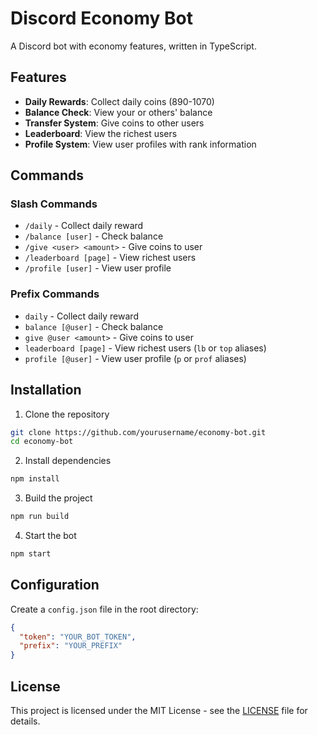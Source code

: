 # Discord Economy Bot

A Discord bot with economy features, written in TypeScript.

## Features

- **Daily Rewards**: Collect daily coins (890-1070)
- **Balance Check**: View your or others' balance
- **Transfer System**: Give coins to other users
- **Leaderboard**: View the richest users
- **Profile System**: View user profiles with rank information

## Commands

### Slash Commands
- `/daily` - Collect daily reward
- `/balance [user]` - Check balance
- `/give <user> <amount>` - Give coins to user
- `/leaderboard [page]` - View richest users
- `/profile [user]` - View user profile

### Prefix Commands
- `daily` - Collect daily reward
- `balance [@user]` - Check balance
- `give @user <amount>` - Give coins to user
- `leaderboard [page]` - View richest users (`lb` or `top` aliases)
- `profile [@user]` - View user profile (`p` or `prof` aliases)

## Installation

1. Clone the repository
```bash
git clone https://github.com/yourusername/economy-bot.git
cd economy-bot
```

2. Install dependencies
```bash
npm install
```

3. Build the project
```bash
npm run build
```

4. Start the bot
```bash
npm start
```

## Configuration

Create a `config.json` file in the root directory:

```json
{
  "token": "YOUR_BOT_TOKEN",
  "prefix": "YOUR_PREFIX"
}
```

## License

This project is licensed under the MIT License - see the [LICENSE](LICENSE) file for details. 